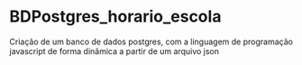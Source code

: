 # BDPostgres_horario_escola
Criação de um banco de dados postgres, com a linguagem de programação javascript de forma dinâmica a partir de um arquivo json
